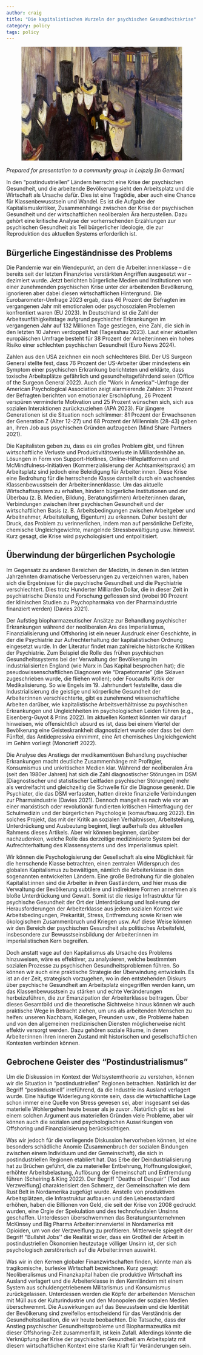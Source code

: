 ```yaml
---
author: craig
title: "Die kapitalistischen Wurzeln der psychischen Gesundheitskrise"
category: policy
tags: policy
---
```


<figure class="aligncenter">
	<img src="/assets/images/Evening_on_Karl_Johan_Street.jpg" width="800" height="300" alt="Edvard Munch: Abend auf der Karl Johans gate" />
</figure>

<i>Prepared for presentation to a community group in Leipzig [in German]</i>

In den “postindustriellen” Ländern herrscht eine Krise der psychischen Gesundheit, und die arbeitende Bevölkerung sieht den Arbeitsplatz und die Wirtschaft als Ursache dafür. Dies ist eine Tragödie, aber auch eine Chance für Klassenbewusstsein und Wandel. Es ist die Aufgabe der Kapitalismuskritiker, Zusammenhänge zwischen der Krise der psychischen Gesundheit und der wirtschaftlichen neoliberalen Ära herzustellen. Dazu gehört eine kritische Analyse der vorherrschenden Erzählungen zur psychischen Gesundheit als Teil bürgerlicher Ideologie, die zur Reproduktion des aktuellen Systems erforderlich ist.

<!--more-->

## Bürgerliche Eingeständnisse des Problems 

Die Pandemie war ein Wendepunkt, an dem die Arbeiter:innenklasse – die bereits seit der letzten Finanzkrise verstärkten Angriffen ausgesetzt war – dezimiert wurde. Jetzt berichten bürgerliche Medien und Institutionen von einer zunehmenden psychischen Krise unter der arbeitenden Bevölkerung, ignorieren aber dabei diesen wirtschaftlichen Hintergrund. Die Eurobarometer-Umfrage 2023 ergab, dass 46 Prozent der Befragten im vergangenen Jahr mit emotionalen oder psychosozialen Problemen konfrontiert waren (EU 2023). In Deutschland ist die Zahl der Arbeitsunfähigkeitstage aufgrund psychischer Erkrankungen im vergangenen Jahr auf 132 Millionen Tage gestiegen, eine Zahl, die sich in den letzten 10 Jahren verdoppelt hat (Tagesshau 2023). Laut einer aktuellen europäischen Umfrage besteht für 38 Prozent der Arbeiter:innen ein hohes Risiko einer schlechten psychischen Gesundheit (Euro News 2024). 

Zahlen aus den USA zeichnen ein noch schlechteres Bild. Der US Surgeon General stellte fest, dass 76 Prozent der US-Arbeiter über mindestens ein Symptom einer psychischen Erkrankung berichteten und erklärte, dass toxische Arbeitsplätze gefährlich und gesundheitsgefährdend seien (Office of the Surgeon General 2022). Auch die "Work in America''-Umfrage der American Psychological Association zeigt alarmierende Zahlen: 31 Prozent der Befragten berichten von emotionaler Erschöpfung, 26 Prozent verspüren verminderte Motivation und 25 Prozent wünschen sich, sich aus sozialen Interaktionen zurückzuziehen (APA 2023). Für jüngere Generationen ist die Situation noch schlimmer: 81 Prozent der Erwachsenen der Generation Z (Alter 12-27) und 68 Prozent der Millennials (28-43) geben an, ihren Job aus psychischen Gründen aufzugeben (Mind Share Partners 2021).

Die Kapitalisten geben zu, dass es ein großes Problem gibt, und führen wirtschaftliche Verluste und Produktivitätsverluste in Milliardenhöhe an. Lösungen in Form von Support-Hotlines, Online-Hilfeplattformen und McMindfulness-Initiativen (Kommerzialisierung der Achtsamkeitspraxis) am Arbeitsplatz sind jedoch eine Beleidigung für Arbeiter:innen. Diese Krise eine Bedrohung für die herrschende Klasse darstellt durch ein wachsendes Klassenbewusstsein der Arbeiter:innenklasse. Um das aktuelle Wirtschaftssystem zu erhalten, hindern bürgerliche Institutionen und der Überbau (z. B. Medien, Bildung, Beratungsfirmen) Arbeiter:innen daran, Verbindungen zwischen ihrer psychischen Gesundheit und der wirtschaftlichen Basis (z. B. Arbeitsbedingungen zwischen Arbeitgeber und Arbeitnehmer, Arbeitsteilung, Eigentum) zu erkennen. Daher besteht der Druck, das Problem zu verinnerlichen, indem man auf persönliche Defizite, chemische Ungleichgewichte, mangelnde Stressbewältigung usw. hinweist. Kurz gesagt, die Krise wird psychologisiert und entpolitisiert.

## Überwindung der bürgerlichen Psychologie

Im Gegensatz zu anderen Bereichen der Medizin, in denen in den letzten Jahrzehnten dramatische Verbesserungen zu verzeichnen waren, haben sich die Ergebnisse für die psychische Gesundheit und die Psychiatrie verschlechtert. Dies trotz Hunderter Milliarden Dollar, die in dieser Zeit in psychiatrische Dienste und Forschung geflossen sind (wobei 90 Prozent der klinischen Studien zu Psychopharmaka von der Pharmaindustrie finanziert werden) (Davies 2021).

Der Aufstieg biopharmazeutischer Ansätze zur Behandlung psychischer Erkrankungen während der neoliberalen Ära des Imperialismus, Finanzialisierung und Offshoring  ist ein neuer Ausdruck einer Geschichte, in der die Psychiatrie zur Aufrechterhaltung der kapitalistischen Ordnung eingesetzt wurde. In der Literatur findet man zahlreiche historische Kritiken der Psychiatrie. Zum Beispiel die Rolle des frühen psychischen Gesundheitssystems bei der Verwaltung der Bevölkerung im industrialisierten England (wie Marx in Das Kapital besprochen hat); die pseudowissenschaftlichen Diagnosen wie “Drapetomanie” (die Sklaven zugeschrieben wurde, die fliehen wollen); oder Foucaults Kritik der Medikalisierung. So wie Engels im 19. Jahrhundert feststellte, dass die Industrialisierung die geistige und körperliche Gesundheit der Arbeiter:innen verschlechterte, gibt es zunehmend wissenschaftliche Arbeiten darüber, wie kapitalistische Arbeitsverhältnisse zu psychischen Erkrankungen und Ungleichheiten im psychologischen Leiden führen (e.g., Eisenberg-Guyot & Prins 2022). Im aktuellen Kontext könnten wir darauf hinweisen, wie offensichtlich absurd es ist, dass bei einem Viertel der Bevölkerung eine Geisteskrankheit diagnostiziert wurde oder dass bei dem Fünftel, das Antidepressiva einnimmt, eine Art chemisches Ungleichgewicht im Gehirn vorliegt (Moncrieff 2022). 

Die Analyse des Anstiegs der medikamentösen Behandlung psychischer Erkrankungen macht deutliche Zusammenhänge mit Profitgier, Konsumismus und unkritischen Medien klar. Während der neoliberalen Ära (seit den 1980er Jahren) hat sich die Zahl diagnostischer Störungen im DSM [Diagnostischer und statistischer Leitfaden psychischer Störungen] mehr als verdreifacht und gleichzeitig die Schwelle für die Diagnose gesenkt. Die Psychiater, die das DSM verfassten, hatten direkte finanzielle Verbindungen zur Pharmaindustrie (Davies 2021). Dennoch mangelt es nach wie vor an einer marxistisch oder revolutionär fundierten kritischen Hinterfragung der Schulmedizin und der bürgerlichen Psychologie (komaufbau.org 2022). Ein solches Projekt, das mit der Kritik an sozialen Verhältnissen, Arbeitsteilung, Unterdrückung und Ausbeutung beginnt, liegt außerhalb des aktuellen Rahmens dieses Artikels. Aber wir können beginnen, darüber nachzudenken, welche Rolle das derzeitige medizinisierte System bei der Aufrechterhaltung des Klassensystems und des Imperialismus spielt.

Wir können die Psychologisierung der Gesellschaft als eine Möglichkeit für die herrschende Klasse betrachten, einen zentralen Widerspruch des globalen Kapitalismus zu bewältigen, nämlich die Arbeiterklasse in den sogenannten entwickelten Ländern. Eine große Bedrohung für die globalen Kapitalist:innen sind die Arbeiter in ihren Gastländern, und hier muss die Verwaltung der Bevölkerung subtilere und indirektere Formen annehmen als bloße Unterdrückung und Gewalt. Somit ist die riesige Infrastruktur für psychische Gesundheit der Ort der Unterdrückung und Isolierung der Herausforderungen der Arbeiterklasse aus jedem sozialen Kontext wie Arbeitsbedingungen, Prekarität, Stress, Entfremdung sowie Krisen wie ökologischem Zusammenbruch und Kriegen usw. Auf diese Weise können wir den Bereich der psychischen Gesundheit als politisches Arbeitsfeld, insbesondere zur Bewusstseinsbildung der Arbeiter:innen im imperialistischen Kern begreifen.

Doch anstatt vage auf den Kapitalismus als Ursache des Problems hinzuweisen, wäre es effektiver, zu analysieren, welche bestimmten sozialen Prozesse zu psychischen Gesundheitsproblemen führen. So können wir auch eine praktische Strategie der Überwindung entwickeln. Es ist an der Zeit, strategisch vorzugehen, wo in den entstehenden Diskurs über psychische Gesundheit am Arbeitsplatz eingegriffen werden kann, um das Klassenbewusstsein zu stärken und echte Veränderungen herbeizuführen, die zur Emanzipation der Arbeiterklasse beitragen. Über dieses Gesamtbild und die theoretische Sichtweise hinaus können wir auch praktische Wege in Betracht ziehen, um uns als arbeitenden Menschen zu helfen: unseren Nachbarn, Kollegen, Freunden usw., die Probleme haben und von den allgemeinen medizinischen Diensten möglicherweise nicht effektiv versorgt werden. Dazu gehören soziale Räume, in denen Arbeiter:innen ihren inneren Zustand mit historischen und gesellschaftlichen Kontexten verbinden können.

## Gebrochene Geister des “Postindustrialismus”

Um die Diskussion im Kontext der Weltsystemtheorie zu verstehen, können wir die Situation in “postindustriellen” Regionen betrachten. Natürlich ist der Begriff “postindustriell” irreführend, da die Industrie ins Ausland verlagert wurde.  Eine häufige Widerlegung könnte sein, dass die wirtschaftliche Lage schon immer eine Quelle von Stress gewesen sei, aber insgesamt sei das materielle Wohlergehen heute besser als je zuvor . Natürlich gibt es bei einem solchen Argument aus materiellen Gründen viele Probleme, aber wir können auch die sozialen und psychologischen Auswirkungen von Offshoring und Finanzialisierung berücksichtigen.

Was wir jedoch für die vorliegende Diskussion hervorheben können, ist eine besonders schädliche Anomie (Zusammenbruch der sozialen Bindungen zwischen einem Individuum und der Gemeinschaft), die sich in postindustriellen Regionen etabliert hat. Das Erbe der Deindustrialisierung hat zu Brüchen geführt, die zu materieller Entbehrung, Hoffnungslosigkeit, erhöhter Arbeitsbelastung, Auflösung der Gemeinschaft und Entfremdung führen (Scheiring & King 2022). Der Begriff "Deaths of Despair'' [Tod aus Verzweiflung] charakterisiert den Schmerz, der Gemeinschaften wie dem Rust Belt in Nordamerika zugefügt wurde. Anstelle von produktiven Arbeitsplätzen, die Infrastruktur aufbauen und den Lebensstandard erhöhen, haben die Billionen von Geld, die seit der Krise von 2008 gedruckt wurden, eine Orgie der Spekulation und des technofeudalen Unsinns geschaffen. Unterdessen überschwemmen das Beratungsunternehmen McKinsey und Big Pharma Arbeiter:innenviertel in Nordamerika mit Opioiden, um von der Verzweiflung zu profitieren. Mittlerweile spiegelt der Begriff "Bullshit Jobs'' die Realität wider, dass ein Großteil der Arbeit in postindustriellen Ökonomien heutzutage völliger Unsinn ist, der sich psychologisch zerstörerisch auf die Arbeiter:innen auswirkt.

Was wir in den Kernen globaler Finanzwirtschaften finden, könnte man als tragikomische, burleske Wirtschaft bezeichnen. Kurz gesagt: Neoliberalismus und Finanzkapital haben die produktive Wirtschaft ins Ausland verlagert und  die Arbeiterklasse in den Kernländern mit einem System aus schuldengetriebenem Militarismus und Konsumismus zurückgelassen. Unterdessen werden die Köpfe der arbeitenden Menschen mit Müll aus der Kulturindustrie und den Monopolen der sozialen Medien überschwemmt. Die Auswirkungen auf das Bewusstsein und die Identität der Bevölkerung sind zweifellos entscheidend für das Verständnis der Gesundheitssituation, die wir heute beobachten. Die Tatsache, dass der Anstieg psychischer Gesundheitsprobleme und Biopharmazeutika mit dieser Offshoring-Zeit zusammenfällt, ist kein Zufall. Allerdings könnte die Verknüpfung der Krise der psychischen Gesundheit am Arbeitsplatz mit diesem wirtschaftlichen Kontext eine starke Kraft für Veränderungen sein.